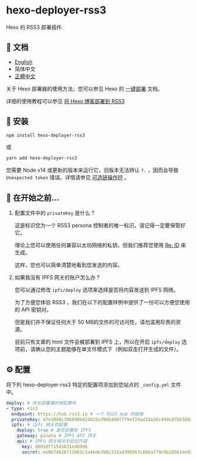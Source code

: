 # hexo-deployer-rss3

Hexo 的 RSS3 部署插件.

## 📝 文档

- [English](https://github.com/NaturalSelectionLabs/hexo-deployer-rss3/blob/develop/README.md) 
- 简体中文 
- [正體中文](https://github.com/NaturalSelectionLabs/hexo-deployer-rss3/tree/develop/docs/zh_TW/start.md)

关于 Hexo 部署器的使用方法，您可以参见 Hexo 的 [一键部署](https://hexo.io/zh-cn/docs/one-command-deployment) 文档。

详细的使用教程可以参见 [将 Hexo 博客部署到 RSS3](./guide.md)

## 🎁 安装

``` sh
npm install hexo-deployer-rss3
```

或

``` sh
yarn add hexo-deployer-rss3
```

您需要 Node v14 或更新的版本来运行它，旧版本无法辨认 `?.` ，因而会导致 `Unexpected token` 错误。详情请参见 [可选链操作符](https://developer.mozilla.org/zh-CN/docs/Web/JavaScript/Reference/Operators/Optional_chaining) 。

## 💎 在开始之前...

1. 配置文件中的 `privateKey` 是什么 ?

   这是标识您为一个 RSS3 persona 控制者的唯一标识。请记得一定要保管好它。

   理论上您可以使用任何兼容以太坊网络的私钥，但我们推荐您使用 [Re: ID](https://github.com/NaturalSelectionLabs/Re-ID) 来生成。

   这样，您也可以简单清楚地看到您发送的内容。

2. 如果我没有 IPFS 网关的账户怎么办 ?

   您可以通过修改 `ipfs/deploy` 选项来选择是否将内容发送到 IPFS 网络。

   为了方便您体验 RSS3 ，我们在以下的配置样例中提供了一份可以方便您使用的 API 密钥对。

   但是我们并不保证任何大于 50 MB的文件的可访问性，请勿滥用珍贵的资源。

   目前只有文章的 html 文件会被部署到 IPFS 上，所以在开启 `ipfs/deploy` 选项前，请确认您的主题能够在单文件模式下（例如双击打开生成的文件）。


## ⚙ 配置

将下列 hexo-deployer-rss3 特定的配置项添加到您站点的 `_config.yml` 文件中。

``` yaml
deploy: # 所有部署器的根配置块
- type: rss3
  endpoint: https://hub.rss3.io # 一个 RSS3 Hub 的链接
  privateKey: 47e18d6c386898b424025cd9db446f779ef24ad33a26c499c87bb3d9372540ba # 您的私钥，64字节。
  ipfs: # ipfs 相关的配置
    deploy: true # 是否部署到 IPFS
    gateway: pinata # IPFS API 网关
    api: # IPFS 网关相关的验证内容
      key: d693df715d3631e489d6
      secret: ee8b74626f12b61c1a4bde3b8c331ad390567c86ba779c9b18561ee92c1cbff0
```
